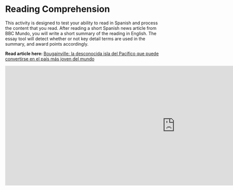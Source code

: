<h1>Reading Comprehension</h1>
<p>This activity is designed to test your ability to read in Spanish and process the content that you read. After reading a short Spanish news article from BBC Mundo, you will write a short summary of the reading in English. The essay tool will detect whether or not key detail terms are used in the summary, and award points accordingly.</p>
<p><b>Read article here: </b><a href="https://www.bbc.com/mundo/noticias-50549701">Bougainville: la desconocida isla del Pacífico que puede convertirse en el país más joven del mundo</a>
</p>

<iframe src="https://h5p.org/h5p/embed/689908" width="1090" height="386" frameborder="0" allowfullscreen="allowfullscreen"></iframe><script src="https://h5p.org/sites/all/modules/h5p/library/js/h5p-resizer.js" charset="UTF-8"></script>
